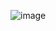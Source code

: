 ![image](https://github.com/Niyatizzz/CSS-Glowing-icons/assets/145595531/31bf8958-d61d-441e-8c0d-111ab54de43f)
